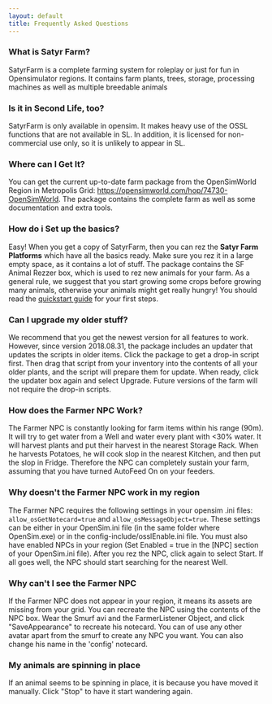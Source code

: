 ```yaml
---
layout: default
title: Frequently Asked Questions
---
```

### What is Satyr Farm?

SatyrFarm is a complete farming system for roleplay or just for fun in Opensimulator regions. It contains farm plants, trees, storage, processing machines as well as multiple breedable animals

### Is it in Second Life, too?

SatyrFarm is only available in opensim. It makes heavy use of the OSSL functions that are not available in SL. In addition, it is licensed for non-commercial use only, so it is unlikely to appear in SL. 

### Where can I Get It?
You can get the current up-to-date farm package from the OpenSimWorld Region in Metropolis Grid: https://opensimworld.com/hop/74730-OpenSimWorld. The package contains the complete farm as well as some documentation and extra tools. 

### How do i Set up the basics?
Easy! When you get a copy of SatyrFarm, then you can rez the <b>Satyr Farm Platforms</b> which have all the basics ready. Make sure you rez it in a large empty space, as it contains a lot of stuff.  The package contains the SF Animal Rezzer box, which is used to rez new animals for your farm. As a general rule, we suggest that you start growing some crops before growing many animals, otherwise your animals might get really hungry! You should read the <a href="/quickstart">quickstart guide</a> for your first steps.


### Can I upgrade my older stuff? 
We recommend that you get the newest version  for all features to work. However, since version 2018.08.31, the package includes an updater that updates the scripts in older items. Click the package to get a drop-in script first. Then drag that script from your inventory into the contents of all your older plants, and the script will prepare them for update. When ready, click the updater box again and select Upgrade. Future versions of the farm will not require the drop-in scripts. 

### How does the Farmer NPC Work?
The Farmer NPC is constantly looking for farm items within his range (90m). It will try to get water from a Well and water every plant with <30% water. It will harvest plants and put their harvest in the nearest Storage Rack. When he harvests Potatoes, he will cook slop in the nearest Kitchen, and then put the slop in Fridge. Therefore the NPC can completely sustain your farm, assuming that you have turned AutoFeed On on your feeders.

### Why doesn't the Farmer NPC work in my region
The Farmer NPC requires the following settings in your opensim .ini  files: `allow_osGetNotecard=true` and `allow_osMessageObject=true`. These settings can be either in your OpenSim.ini file (in the same folder where OpenSim.exe)  or in the config-include/osslEnable.ini file. You must also have enabled NPCs in your region (Set Enabled = true in the [NPC] section of your OpenSim.ini file).  After you rez the NPC, click again to select Start. If all goes well, the NPC should start searching for the nearest Well.

### Why can't I see the Farmer NPC
If the Farmer NPC does not appear in your region, it means its assets are missing from your grid. You can recreate the NPC using the contents of the NPC box. Wear the Smurf avi and the FarmerListener Object, and click "SaveAppearance" to recreate his notecard. You can of use any other avatar apart from the smurf to create any NPC you want. You can also change his name in the 'config' notecard.

### My animals are spinning in place
If an  animal seems to be spinning in place, it is because you have moved it manually. Click "Stop"  to  have it start wandering again.
